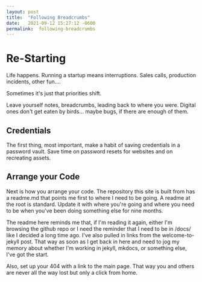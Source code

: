 ```yaml
---
layout: post
title:  "Following Breadcrumbs"
date:   2021-09-12 15:27:12 -0600
permalink:  following-breadcrumbs
---
```


# Re-Starting
Life happens. Running a startup means interruptions. Sales calls, production incidents, other fun....

Sometimes it's just that priorities shift.

Leave yourself notes, breadcrumbs, leading back to where you were. Digital ones don't get eaten by birds... maybe bugs, if there are enough of them.

## Credentials
The first thing, most important, make a habit of saving credentials in a password vault. Save time on password resets for websites and on recreating assets.

## Arrange your Code
Next is how you arrange your code. The repository this site is built from has a readme.md that points me first to where I need to be going. A readme at the root is standard. Update it with where you're going and where you need to be when you've been doing something else for nine months.

The readme here reminds me that, if I'm reading it again, either I'm browsing the github repo or I need the reminder that I need to be in /docs/ like I decided a long time ago. I've also pulled in links from the welcome-to-jekyll post. That way  as soon as I get back in here and need to jog my memory about whether I'm working in jekyll, mkdocs, or something else, I've got the start.

Also, set up your 404 with a link to the main page. That way you and others are never all the way lost but only a click from home.